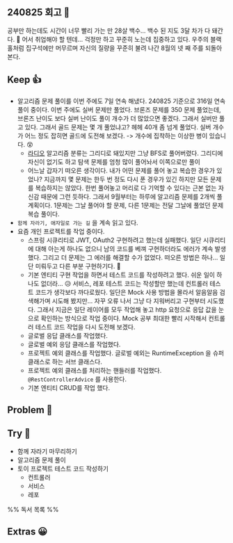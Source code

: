 ## 240825 회고 💬
공부만 하는데도 시간이 너무 빨리 가는 만 28살 백수... 백수 된 지도 3달 차가 다 돼간다. 🐷 어서 취업해야 할 텐데... 걱정만 하고 꾸준히 노는데 집중하고 있다. 우주의 블랙홀처럼 집구석에만 머무르며 자신의 질량을 꾸준히 불려 나간 8월의 넷 째 주를 되돌아본다. 

## Keep 👍
- 알고리즘 문제 풀이를 이번 주에도 7일 연속 해냈다. 240825 기준으로 316일 연속 풀이 중이다. 이번 주에도 실버 문제만 풀었다. 브론즈 문제를 350 문제 풀었는데, 브론즈 난이도 보다 실버 난이도 풀이 개수가 더 많았으면 좋겠다. 그래서 실버만 풀고 있다. 그래서 골드 문제는 몇 개 풀었냐고? 헤헤 40개 좀 넘게 풀었다. 실버 개수가 어느 정도 잡히면 골드에 도전해 보겠다. -> 개수에 집착하는 이상한 병이 있습니다. 😵
	- [라디오](https://www.acmicpc.net/problem/3135) 알고리즘 분류는 그리디로 돼있지만 그냥 BFS로 풀어버렸다. 그리디에 자신이 없기도 하고 탐색 문제를 엄청 많이 풀어놔서 이쪽으로만 풀이
	- 어느날 갑자기 떠오른 생각이다. 내가 어떤 문제를 풀어 놓고 복습한 경우가 있었나? 지금까지 몇 문제는 한두 번 정도 다시 푼 경우가 있긴 하지만 모든 문제를 복습하지는 않았다. 한번 풀어놓고 머리로 다 기억할 수 있다는 근본 없는 자신감 때문에 그런 듯하다. 그래서 9월부터는 하루에 알고리즘 문제를 2개씩 풀 계획이다. 1문제는 그날 풀어야 할 문제, 다른 1문제는 전달 그날에 풀었던 문제 복습 풀이다.
- `함께 자라기, 애자일로 가는 길` 을 계속 읽고 있다.
- 요즘 개인 프로젝트를 작업 중이다. 
	- 스프링 시큐리티로 JWT, OAuth2 구현하려고 했는데 실패했다. 일단 시큐리티에 대해 아는게 하나도 없으니 남의 코드를 베껴 구현하더라도 에러가 계속 발생했다. 그리고 더 문제는 그 에러를 해결할 수가 없었다. 떠오른 방법은 하나... 일단 미뤄두고 다른 부분 구현하기다. 🤪 
	- 기본 엔티티 구현 작업을 하면서 테스트 코드를 작성하려고 했다. 쉬운 일이 하나도 없더라... 😥 서비스, 레포 테스트 코드는 작성할만 했는데 컨트롤러 테스트 코드가 생각보다 까다로웠다. 일단은 Mock 사용 방법을 몰라서 알음알음 검색해가며 시도해 봤지만... 자꾸 오류 나서 그냥 다 지워버리고 구현부터 시도했다. 그래서 지금은 일단 레이어를 모두 작업해 놓고 http 요청으로 응답 값을 눈으로 확인하는 방식으로 작업 중이다. Mock 공부 최대한 빨리 시작해서 컨트롤러 테스트 코드 작업을 다시 도전해 보겠다. 
	- 글로벌 응답 클래스를 작업했다.
	- 글로벌 예외 응답 클래스를 작업했다.
	- 프로젝트 예외 클래스를 작업했다. 글로벌 예외는 RuntimeException 을 슈퍼클래스로 하는 서브 클래스다.
	- 프로젝트 예외 클래스를 처리하는 핸들러를 작업했다. `@RestControllerAdvice` 를 사용한다. 
	- 기본 엔티티 CRUD를 작업 했다. 

## Problem 🤢

## Try 🧚
- 함께 자라기 마무리하기
- 알고리즘 문제 풀이 
- 토이 프로젝트 테스트 코드 작성하기
	- 컨트롤러
	- 서비스
	- 레포

%% 독서 목록 %%

## Extras 😀


